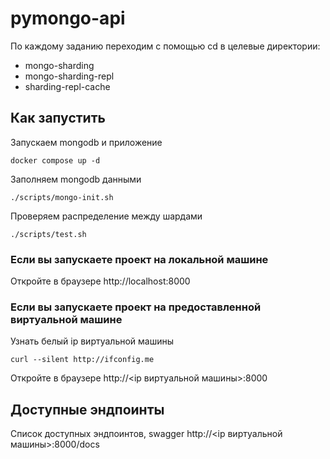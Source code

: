 # pymongo-api

По каждому заданию переходим с помощью cd в целевые директории:
- mongo-sharding
- mongo-sharding-repl
- sharding-repl-cache

## Как запустить
Запускаем mongodb и приложение

```shell
docker compose up -d
```

Заполняем mongodb данными

```shell
./scripts/mongo-init.sh
```

Проверяем распределение между шардами

```shell
./scripts/test.sh
```

### Если вы запускаете проект на локальной машине

Откройте в браузере http://localhost:8000

### Если вы запускаете проект на предоставленной виртуальной машине

Узнать белый ip виртуальной машины

```shell
curl --silent http://ifconfig.me
```

Откройте в браузере http://<ip виртуальной машины>:8000

## Доступные эндпоинты

Список доступных эндпоинтов, swagger http://<ip виртуальной машины>:8000/docs